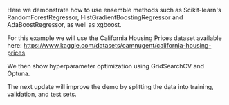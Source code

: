 Here we demonstrate how to use ensemble methods such as Scikit-learn's RandomForestRegressor, HistGradientBoostingRegressor and AdaBoostRegressor, as well as xgboost.

For this example we will use the California Housing Prices dataset available here:
https://www.kaggle.com/datasets/camnugent/california-housing-prices

We then show hyperparameter optimization using GridSearchCV and Optuna.

The next update will improve the demo by splitting the data into training, validation, and test sets.